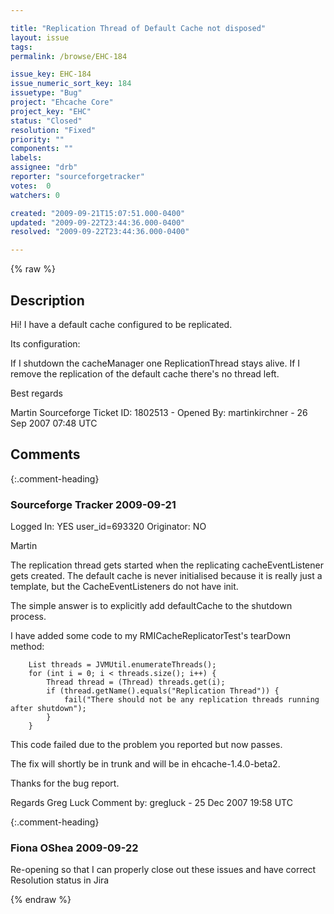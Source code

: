 ```yaml
---

title: "Replication Thread of Default Cache not disposed"
layout: issue
tags: 
permalink: /browse/EHC-184

issue_key: EHC-184
issue_numeric_sort_key: 184
issuetype: "Bug"
project: "Ehcache Core"
project_key: "EHC"
status: "Closed"
resolution: "Fixed"
priority: ""
components: ""
labels: 
assignee: "drb"
reporter: "sourceforgetracker"
votes:  0
watchers: 0

created: "2009-09-21T15:07:51.000-0400"
updated: "2009-09-22T23:44:36.000-0400"
resolved: "2009-09-22T23:44:36.000-0400"

---
```




{% raw %}



## Description

<div markdown="1" class="description">

Hi!
I have a default cache configured to be replicated.

Its configuration:

<defaultCache maxElementsInMemory="10000" eternal="false" timeToIdleSeconds="240" timeToLiveSeconds="240" overflowToDisk="false" diskPersistent="false" memoryStoreEvictionPolicy="LRU">
 <cacheEventListenerFactory class="net.sf.ehcache.distribution.RMICacheReplicatorFactory" properties="replicateAsynchronously=true,replicatePuts=false,replicateUpdates=true,replicateUpdatesViaCopy=false,replicateRemovals=true" />
</defaultCache>

If I shutdown the cacheManager one ReplicationThread stays alive. If I remove the replication of the default cache there's no thread left.

Best regards

Martin
Sourceforge Ticket ID: 1802513 - Opened By: martinkirchner - 26 Sep 2007 07:48 UTC

</div>

## Comments


{:.comment-heading}
### **Sourceforge Tracker** <span class="date">2009-09-21</span>

<div markdown="1" class="comment">

Logged In: YES 
user\_id=693320
Originator: NO

Martin

The replication thread gets started when the replicating cacheEventListener gets created. The default cache is never initialised because it is really just a template, but the CacheEventListeners do not have init.

The simple answer is to explicitly add defaultCache to the shutdown process. 

I have added some code to my RMICacheReplicatorTest's tearDown method:


        List threads = JVMUtil.enumerateThreads();
        for (int i = 0; i < threads.size(); i++) {
            Thread thread = (Thread) threads.get(i);
            if (thread.getName().equals("Replication Thread")) {
                fail("There should not be any replication threads running after shutdown");
            }
        }

This code failed due to the problem you reported but now passes.

The fix will shortly be in trunk and will be in ehcache-1.4.0-beta2. 

Thanks for the bug report. 

Regards
Greg Luck
Comment by: gregluck - 25 Dec 2007 19:58 UTC

</div>


{:.comment-heading}
### **Fiona OShea** <span class="date">2009-09-22</span>

<div markdown="1" class="comment">

Re-opening so that I can properly close out these issues and have correct Resolution status in Jira

</div>



{% endraw %}
